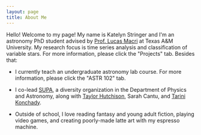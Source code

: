 ```yaml
---
layout: page
title: About Me
---
```


Hello! Welcome to my page! My name is Katelyn Stringer and I'm an astronomy PhD student advised by [Prof. Lucas Macri](http://people.physics.tamu.edu/lmacri/) at Texas A&M University. My research focus is time series analysis and classification of variable stars. For more information, please click the "Projects" tab. Besides that: 

- I currently teach an undergraduate astronomy lab course. For more information, please click the "ASTR 102" tab. 

- I co-lead [SUPA](https://people.physics.tamu.edu/aibhleog/supa/home.html), a diversity organization in the Department of Physics and Astronomy, along with [Taylor Hutchison](https://people.physics.tamu.edu/aibhleog/), Sarah Cantu, and [Tarini Konchady](https://tkonchady.github.io/).

- Outside of school, I love reading fantasy and young adult fiction, playing video games, and creating poorly-made latte art with my espresso machine.
